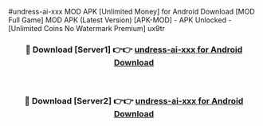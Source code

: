 #undress-ai-xxx MOD APK [Unlimited Money] for Android Download [MOD Full Game] MOD APK (Latest Version) [APK-MOD] - APK Unlocked - [Unlimited Coins No Watermark Premium] ux9tr



<div align="center">

<h3>🔴 Download [Server1] 👉👉 <a href="https://andorid.site?title=undress-ai-xxx&ref=13M1">undress-ai-xxx for Android Download</a></h3><br>

<h3>🔴 Download [Server2] 👉👉 <a href="https://andorid.site?title=undress-ai-xxx&ref=13M1">undress-ai-xxx for Android Download</a></h3>
</div>